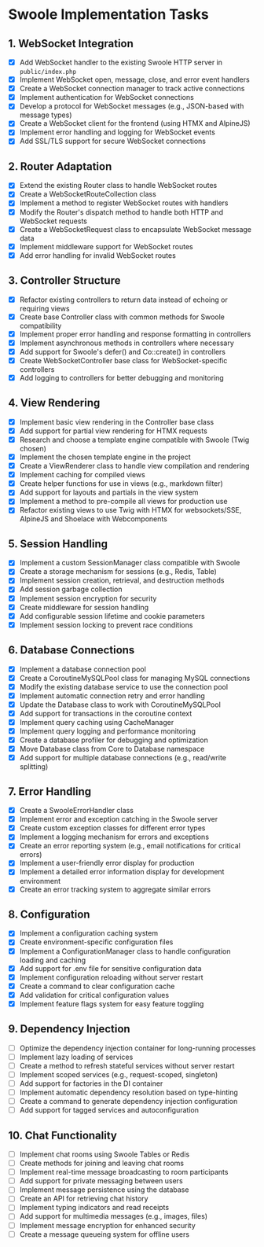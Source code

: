 # Swoole Implementation Tasks

## 1. WebSocket Integration
- [x] Add WebSocket handler to the existing Swoole HTTP server in `public/index.php`
- [x] Implement WebSocket open, message, close, and error event handlers
- [x] Create a WebSocket connection manager to track active connections
- [x] Implement authentication for WebSocket connections
- [x] Develop a protocol for WebSocket messages (e.g., JSON-based with message types)
- [x] Create a WebSocket client for the frontend (using HTMX and AlpineJS)
- [x] Implement error handling and logging for WebSocket events
- [x] Add SSL/TLS support for secure WebSocket connections

## 2. Router Adaptation
- [x] Extend the existing Router class to handle WebSocket routes
- [x] Create a WebSocketRouteCollection class
- [x] Implement a method to register WebSocket routes with handlers
- [x] Modify the Router's dispatch method to handle both HTTP and WebSocket requests
- [x] Create a WebSocketRequest class to encapsulate WebSocket message data
- [x] Implement middleware support for WebSocket routes
- [x] Add error handling for invalid WebSocket routes

## 3. Controller Structure
- [x] Refactor existing controllers to return data instead of echoing or requiring views
- [x] Create base Controller class with common methods for Swoole compatibility
- [x] Implement proper error handling and response formatting in controllers
- [x] Implement asynchronous methods in controllers where necessary
- [x] Add support for Swoole's defer() and Co::create() in controllers
- [x] Create WebSocketController base class for WebSocket-specific controllers
- [x] Add logging to controllers for better debugging and monitoring

## 4. View Rendering
- [x] Implement basic view rendering in the Controller base class
- [x] Add support for partial view rendering for HTMX requests
- [x] Research and choose a template engine compatible with Swoole (Twig chosen)
- [x] Implement the chosen template engine in the project
- [x] Create a ViewRenderer class to handle view compilation and rendering
- [x] Implement caching for compiled views
- [x] Create helper functions for use in views (e.g., markdown filter)
- [x] Add support for layouts and partials in the view system
- [x] Implement a method to pre-compile all views for production use
- [x] Refactor existing views to use Twig with HTMX for websockets/SSE, AlpineJS and Shoelace with Webcomponents

## 5. Session Handling
- [x] Implement a custom SessionManager class compatible with Swoole
- [x] Create a storage mechanism for sessions (e.g., Redis, Table)
- [x] Implement session creation, retrieval, and destruction methods
- [x] Add session garbage collection
- [x] Implement session encryption for security
- [x] Create middleware for session handling
- [x] Add configurable session lifetime and cookie parameters
- [x] Implement session locking to prevent race conditions

## 6. Database Connections
- [x] Implement a database connection pool
- [x] Create a CoroutineMySQLPool class for managing MySQL connections
- [x] Modify the existing database service to use the connection pool
- [x] Implement automatic connection retry and error handling
- [x] Update the Database class to work with CoroutineMySQLPool
- [x] Add support for transactions in the coroutine context
- [x] Implement query caching using CacheManager
- [x] Implement query logging and performance monitoring
- [x] Create a database profiler for debugging and optimization
- [x] Move Database class from Core to Database namespace
- [x] Add support for multiple database connections (e.g., read/write splitting)

## 7. Error Handling
- [x] Create a SwooleErrorHandler class
- [x] Implement error and exception catching in the Swoole server
- [x] Create custom exception classes for different error types
- [x] Implement a logging mechanism for errors and exceptions
- [x] Create an error reporting system (e.g., email notifications for critical errors)
- [x] Implement a user-friendly error display for production
- [x] Implement a detailed error information display for development environment
- [x] Create an error tracking system to aggregate similar errors

## 8. Configuration
- [x] Implement a configuration caching system
- [x] Create environment-specific configuration files
- [x] Implement a ConfigurationManager class to handle configuration loading and caching
- [x] Add support for .env file for sensitive configuration data
- [x] Implement configuration reloading without server restart
- [x] Create a command to clear configuration cache
- [x] Add validation for critical configuration values
- [x] Implement feature flags system for easy feature toggling

## 9. Dependency Injection
- [ ] Optimize the dependency injection container for long-running processes
- [ ] Implement lazy loading of services
- [ ] Create a method to refresh stateful services without server restart
- [ ] Implement scoped services (e.g., request-scoped, singleton)
- [ ] Add support for factories in the DI container
- [ ] Implement automatic dependency resolution based on type-hinting
- [ ] Create a command to generate dependency injection configuration
- [ ] Add support for tagged services and autoconfiguration

## 10. Chat Functionality
- [ ] Implement chat rooms using Swoole Tables or Redis
- [ ] Create methods for joining and leaving chat rooms
- [ ] Implement real-time message broadcasting to room participants
- [ ] Add support for private messaging between users
- [ ] Implement message persistence using the database
- [ ] Create an API for retrieving chat history
- [ ] Implement typing indicators and read receipts
- [ ] Add support for multimedia messages (e.g., images, files)
- [ ] Implement message encryption for enhanced security
- [ ] Create a message queueing system for offline users